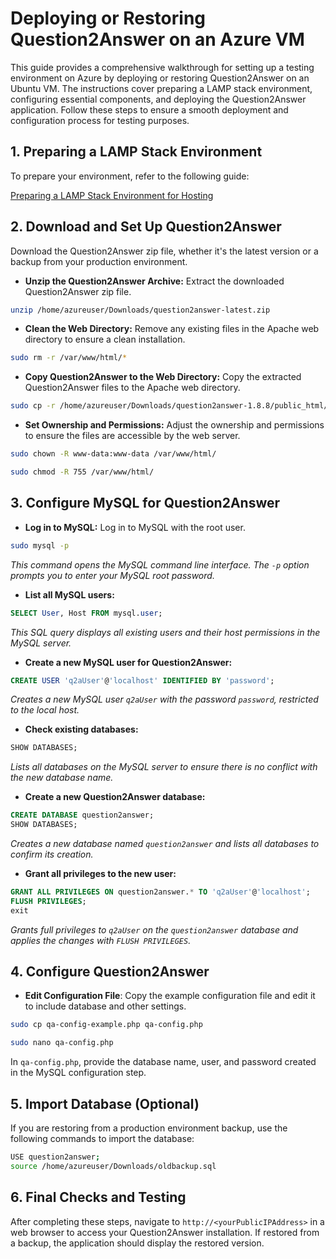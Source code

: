 # Deploying or Restoring Question2Answer on an Azure VM

This guide provides a comprehensive walkthrough for setting up a testing environment on Azure by deploying or restoring Question2Answer on an Ubuntu VM. The instructions cover preparing a LAMP stack environment, configuring essential components, and deploying the Question2Answer application. Follow these steps to ensure a smooth deployment and configuration process for testing purposes.

## 1. Preparing a LAMP Stack Environment

To prepare your environment, refer to the following guide:

[Preparing a LAMP Stack Environment for Hosting](https://github.com/DevOpsVisions/common-workspace-hub/blob/main/docs/technical-guides/prepare-lamp-stack-env.md)

## 2. Download and Set Up Question2Answer

Download the Question2Answer zip file, whether it's the latest version or a backup from your production environment.

- **Unzip the Question2Answer Archive:** Extract the downloaded Question2Answer zip file.

```bash
unzip /home/azureuser/Downloads/question2answer-latest.zip
```

- **Clean the Web Directory:** Remove any existing files in the Apache web directory to ensure a clean installation.

```bash
sudo rm -r /var/www/html/*
```

- **Copy Question2Answer to the Web Directory:** Copy the extracted Question2Answer files to the Apache web directory.

```bash
sudo cp -r /home/azureuser/Downloads/question2answer-1.8.8/public_html/. /var/www/html
```

- **Set Ownership and Permissions:** Adjust the ownership and permissions to ensure the files are accessible by the web server.

```bash
sudo chown -R www-data:www-data /var/www/html/
```
```bash
sudo chmod -R 755 /var/www/html/
```

## 3. Configure MySQL for Question2Answer

- **Log in to MySQL:** Log in to MySQL with the root user.

```bash
sudo mysql -p
```
*This command opens the MySQL command line interface. The `-p` option prompts you to enter your MySQL root password.*

- **List all MySQL users:**

```sql
SELECT User, Host FROM mysql.user;
```
*This SQL query displays all existing users and their host permissions in the MySQL server.*

- **Create a new MySQL user for Question2Answer:**

```sql
CREATE USER 'q2aUser'@'localhost' IDENTIFIED BY 'password';
```
*Creates a new MySQL user `q2aUser` with the password `password`, restricted to the local host.*

- **Check existing databases:**

```sql
SHOW DATABASES;
```
*Lists all databases on the MySQL server to ensure there is no conflict with the new database name.*

- **Create a new Question2Answer database:**

```sql
CREATE DATABASE question2answer;
SHOW DATABASES;
```
*Creates a new database named `question2answer` and lists all databases to confirm its creation.*

- **Grant all privileges to the new user:**

```sql
GRANT ALL PRIVILEGES ON question2answer.* TO 'q2aUser'@'localhost';
FLUSH PRIVILEGES;
exit
```
*Grants full privileges to `q2aUser` on the `question2answer` database and applies the changes with `FLUSH PRIVILEGES`.*

## 4. Configure Question2Answer

- **Edit Configuration File**: Copy the example configuration file and edit it to include database and other settings.

```bash
sudo cp qa-config-example.php qa-config.php
```
```bash
sudo nano qa-config.php
```
In `qa-config.php`, provide the database name, user, and password created in the MySQL configuration step.

## 5. Import Database (Optional)

If you are restoring from a production environment backup, use the following commands to import the database:

```bash
USE question2answer;
source /home/azureuser/Downloads/oldbackup.sql
```

## 6. Final Checks and Testing

After completing these steps, navigate to `http://<yourPublicIPAddress>` in a web browser to access your Question2Answer installation. If restored from a backup, the application should display the restored version.

